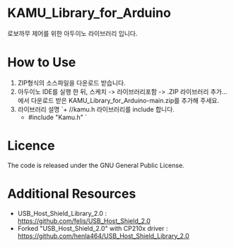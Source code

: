 # KAMU_Library_for_Arduino
로보까무 제어를 위한 아두이노 라이브러리 입니다.


# How to Use
1. ZIP형식의 소스파일을 다운로드 받습니다.
2. 아두이노 IDE를 실행 한 뒤,  스케치 -> 라이브러리포함 -> .ZIP 라이브러리 추가... 에서 다운로드 받은 KAMU_Library_for_Arduino-main.zip를 추가해 주세요.
3. 라이브러리 설명
   `+ //kamu.h 라이브러리를 include 합니다.
   + #include "Kamu.h"
`
# Licence
The code is released under the GNU General Public License.


# Additional Resources
* USB_Host_Shield_Library_2.0  : <https://github.com/felis/USB_Host_Shield_2.0>
* Forked "USB_Host_Shield_2.0" with CP210x driver : <https://github.com/henla464/USB_Host_Shield_Library_2.0>
